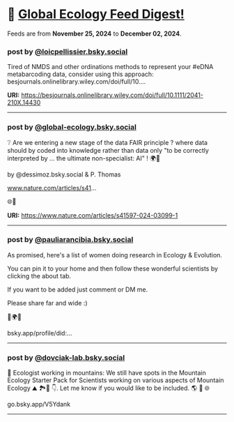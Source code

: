 # 📢 [Global Ecology Feed Digest!](https://bsky.app/profile/did:plc:ppsghcl5bbpgjcljnhra353s/feed/global.ecology)

Feeds are from **November 25, 2024** to **December 02, 2024**.

### post by [@loicpellissier.bsky.social](https://bsky.app/profile/loicpellissier.bsky.social)

Tired of NMDS and other ordinations methods to represent your #eDNA metabarcoding data, consider using this approach: besjournals.onlinelibrary.wiley.com/doi/full/10....

**URI:** https://besjournals.onlinelibrary.wiley.com/doi/full/10.1111/2041-210X.14430



---

### post by [@global-ecology.bsky.social](https://bsky.app/profile/global-ecology.bsky.social)

❔ Are we entering a new stage of the data FAIR principle ? where data should by coded into knowledge rather than data only "to be correctly interpreted by  ... the ultimate non-specialist: AI" ! 🌍🤖



by @dessimoz.bsky.social & P. Thomas

www.nature.com/articles/s41...



🌐🧪

**URI:** https://www.nature.com/articles/s41597-024-03099-1



---

### post by [@pauliarancibia.bsky.social](https://bsky.app/profile/pauliarancibia.bsky.social)

As promised, here's a list of women doing research in Ecology & Evolution.

You can pin it to your home and then follow these wonderful scientists by clicking the about tab.

If you want to be added just comment or DM me.

Please share far and wide :)

🧪🌍🌐

bsky.app/profile/did:...

---

### post by [@dovciak-lab.bsky.social](https://bsky.app/profile/dovciak-lab.bsky.social)

🥁 Ecologist working in mountains: We still have spots in the Mountain Ecology Starter Pack for Scientists working on various aspects of Mountain Ecology ⛰️ 🏞️🌄 👇. Let me know if you would like to be included. 🌎 🧪 🌐

go.bsky.app/V5Ydank

---


